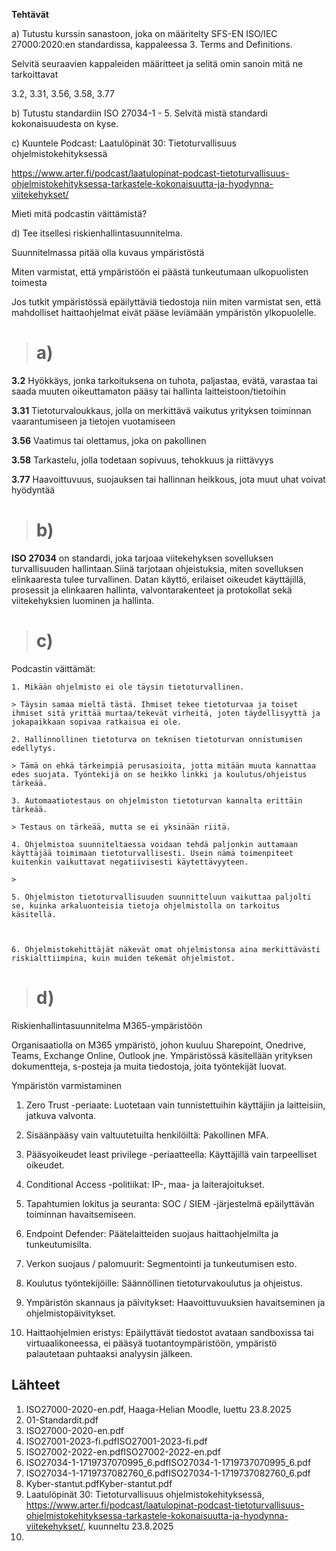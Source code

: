 **Tehtävät**

a) Tutustu kurssin sanastoon, joka on määritelty SFS-EN ISO/IEC 27000:2020:en standardissa, kappaleessa 3. Terms and Definitions.

Selvitä seuraavien kappaleiden määritteet ja selitä omin sanoin mitä ne tarkoittavat 

3.2, 3.31, 3.56, 3.58, 3.77

b) Tutustu standardiin ISO 27034-1 - 5. Selvitä mistä standardi kokonaisuudesta on kyse.

c) Kuuntele Podcast: Laatulöpinät 30: Tietoturvallisuus ohjelmistokehityksessä

 https://www.arter.fi/podcast/laatulopinat-podcast-tietoturvallisuus-ohjelmistokehityksessa-tarkastele-kokonaisuutta-ja-hyodynna-viitekehykset/
 
Mieti mitä podcastin väittämistä?

d) Tee itsellesi riskienhallintasuunnitelma.

Suunnitelmassa pitää olla kuvaus ympäristöstä

Miten varmistat, että ympäristöön ei päästä tunkeutumaan ulkopuolisten toimesta

Jos tutkit ympäristössä epäilyttäviä tiedostoja niin miten varmistat sen, että mahdolliset haittaohjelmat eivät pääse leviämään ympäristön ylkopuolelle.



 ># a)

   **3.2**  Hyökkäys, jonka tarkoituksena on tuhota, paljastaa, evätä, varastaa tai saada muuten oikeuttamaton pääsy tai hallinta laitteistoon/tietoihin

   **3.31** Tietoturvaloukkaus, jolla on merkittävä vaikutus yrityksen toiminnan vaarantumiseen ja tietojen vuotamiseen

   **3.56** Vaatimus tai olettamus, joka on pakollinen

   **3.58** Tarkastelu, jolla todetaan sopivuus, tehokkuus ja riittävyys

   **3.77** Haavoittuvuus, suojauksen tai hallinnan heikkous, jota muut uhat voivat hyödyntää
   

 ># b)

  **ISO 27034** on standardi, joka tarjoaa viitekehyksen sovelluksen turvallisuuden hallintaan.Siinä tarjotaan ohjeistuksia, miten sovelluksen elinkaaresta tulee turvallinen. Datan käyttö, erilaiset oikeudet käyttäjillä, prosessit ja elinkaaren hallinta, valvontarakenteet ja protokollat sekä viitekehyksien luominen ja hallinta.



 ># c)

 Podcastin väittämät:

    1. Mikään ohjelmisto ei ole täysin tietoturvallinen.

    > Täysin samaa mieltä tästä. Ihmiset tekee tietoturvaa ja toiset ihmiset sitä yrittää murtaa/tekevät virheitä, joten täydellisyyttä ja jokapaikkaan sopivaa ratkaisua ei ole. 
    
    2. Hallinnollinen tietoturva on teknisen tietoturvan onnistumisen edellytys.

    > Tämä on ehkä tärkeimpiä perusasioita, jotta mitään muuta kannattaa edes suojata. Työntekijä on se heikko linkki ja koulutus/ohjeistus tärkeää. 
    
    3. Automaatiotestaus on ohjelmiston tietoturvan kannalta erittäin tärkeää.

    > Testaus on tärkeää, mutta se ei yksinään riitä.
    
    4. Ohjelmistoa suunniteltaessa voidaan tehdä paljonkin auttamaan käyttäjää toimimaan tietoturvallisesti. Usein nämä toimenpiteet kuitenkin vaikuttavat negatiivisesti käytettävyyteen.

    > 
    
    5. Ohjelmiston tietoturvallisuuden suunnitteluun vaikuttaa paljolti se, kuinka arkaluonteisia tietoja ohjelmistolla on tarkoitus käsitellä.

    
    
    6. Ohjelmistokehittäjät näkevät omat ohjelmistonsa aina merkittävästi riskialttiimpina, kuin muiden tekemät ohjelmistot.

    
    

 ># d)

 Riskienhallintasuunnitelma M365-ympäristöön

 Organisaatiolla on M365 ympäristö, johon kuuluu Sharepoint, Onedrive, Teams, Exchange Online, Outlook jne.
 Ympäristössä käsitellään yrityksen dokumentteja, s-posteja ja muita tiedostoja, joita työntekijät luovat.

Ympäristön varmistaminen

1. Zero Trust -periaate: Luotetaan vain tunnistettuihin käyttäjiin ja laitteisiin, jatkuva valvonta.

2. Sisäänpääsy vain valtuutetuilta henkilöiltä: Pakollinen MFA.

3. Pääsyoikeudet least privilege -periaatteella: Käyttäjillä vain tarpeelliset oikeudet.

4. Conditional Access -politiikat: IP-, maa- ja laiterajoitukset.

5. Tapahtumien lokitus ja seuranta: SOC / SIEM -järjestelmä epäilyttävän toiminnan havaitsemiseen.

6. Endpoint Defender: Päätelaitteiden suojaus haittaohjelmilta ja tunkeutumisilta.

7. Verkon suojaus / palomuurit: Segmentointi ja tunkeutumisen esto.

8. Koulutus työntekijöille: Säännöllinen tietoturvakoulutus ja ohjeistus.

9. Ympäristön skannaus ja päivitykset: Haavoittuvuuksien havaitseminen ja ohjelmistopäivitykset.

10. Haittaohjelmien eristys: Epäilyttävät tiedostot avataan sandboxissa tai virtuaalikoneessa, ei pääsyä tuotantoympäristöön, ympäristö palautetaan puhtaaksi analyysin jälkeen.





  ## Lähteet

  1. ISO27000-2020-en.pdf, Haaga-Helian Moodle, luettu 23.8.2025
  2. 01-Standardit.pdf
  3. ISO27000-2020-en.pdf
  4. ISO27001-2023-fi.pdfISO27001-2023-fi.pdf
  5. ISO27002-2022-en.pdfISO27002-2022-en.pdf
  6. ISO27034-1-1719737070995_6.pdfISO27034-1-1719737070995_6.pdf
  7. ISO27034-1-1719737082760_6.pdfISO27034-1-1719737082760_6.pdf
  8. Kyber-stantut.pdfKyber-stantut.pdf
  9. Laatulöpinät 30: Tietoturvallisuus ohjelmistokehityksessä, https://www.arter.fi/podcast/laatulopinat-podcast-tietoturvallisuus-ohjelmistokehityksessa-tarkastele-kokonaisuutta-ja-hyodynna-viitekehykset/, kuunneltu 23.8.2025
  10. 

